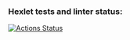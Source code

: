 ### Hexlet tests and linter status:
[![Actions Status](https://github.com/shzzos/frontend-project-44/actions/workflows/hexlet-check.yml/badge.svg)](https://github.com/shzzos/frontend-project-44/actions)